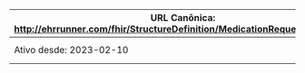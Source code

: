  URL Canônica: http://ehrrunner.com/fhir/StructureDefinition/MedicationRequestEhrRunner | Versão: 1.0 |
------------------------------------------------------------------------------------------------|-------------|
 Ativo desde: 2023-02-10                                                                        | Nome computável: MedicationRequestEhrRunner |